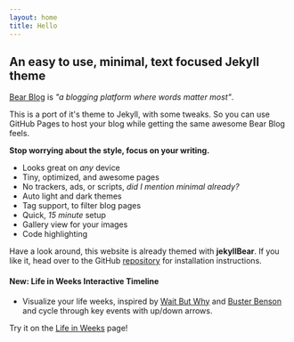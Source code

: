 ```yaml
---
layout: home
title: Hello
---
```



## An easy to use, minimal, text focused Jekyll theme

[Bear Blog](https://bearblog.dev/) is *"a blogging platform where words matter most"*. 

This is a port of it's theme to Jekyll, with some tweaks. So you can use GitHub Pages to host your blog while getting the same awesome Bear Blog feels.

**Stop worrying about the style, focus on your writing.**

- Looks great on *any* device
- Tiny, optimized, and awesome pages
- No trackers, ads, or scripts, *did I mention minimal already?*
- Auto light and dark themes
- Tag support, to filter blog pages
- Quick, *15 minute* setup
- Gallery view for your images
- Code highlighting

Have a look around, this website is already themed with **jekyllBear**. If you like it, head over to the GitHub [repository](https://github.com/knhash/jekyllBear) for installation instructions.

#### New: Life in Weeks Interactive Timeline

- Visualize your life weeks, inspired by [Wait But Why](https://waitbutwhy.com/2014/05/life-weeks.html) and [Buster Benson](https://busterbenson.com/life-in-weeks/) and cycle through key events with up/down arrows.

Try it on the [Life in Weeks](https://knhash.in/jekyllBear/life) page!
